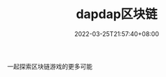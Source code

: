 ﻿---
weight: 
title: "dapdap区块链"
description: "一起探索区块链游戏的更多可能"
date: 2022-03-25T21:57:40+08:00
lastmod: 2022-03-25T16:45:40+08:00
draft: false
authors: ["Metabd"]
featuredImage: "dapdapqukuailian.jpg"
link: ""
tags: ["微信公众号","dapdap区块链"]
categories: ["navigation"]
navigation: ["微信公众号"]
lightgallery: true
toc: true
pinned: false
recommend: false
recommend1: false
---
一起探索区块链游戏的更多可能
